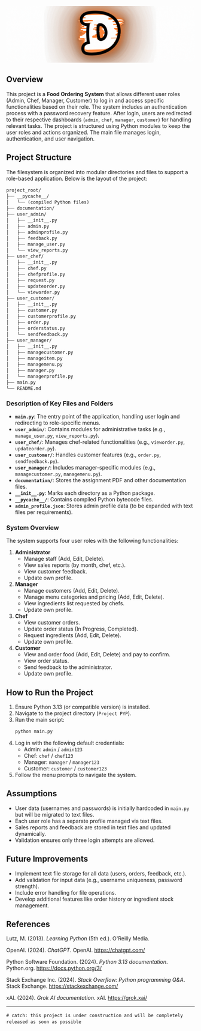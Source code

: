 ![Logo](logo.gif)


## Overview
This project is a **Food Ordering System** that allows different user roles (Admin, Chef, Manager, Customer) to log in and access specific functionalities based on their role. The system includes an authentication process with a password recovery feature. After login, users are redirected to their respective dashboards (`admin`, `chef`, `manager`, `customer`) for handling relevant tasks. The project is structured using Python modules to keep the user roles and actions organized. The main file manages login, authentication, and user navigation.

## Project Structure
The filesystem is organized into modular directories and files to support a role-based application. Below is the layout of the project:

```
project_root/
├── __pycache__/
│   └── (compiled Python files)
├── documentation/
├── user_admin/
│   ├── __init__.py
│   ├── admin.py
│   ├── adminprofile.py
│   ├── feedback.py
│   ├── manage_user.py
│   └── view_reports.py
├── user_chef/
│   ├── __init__.py
│   ├── chef.py
│   ├── chefprofile.py
│   ├── request.py
│   ├── updateorder.py
│   └── vieworder.py
├── user_customer/
│   ├── __init__.py
│   ├── customer.py
│   ├── customerprofile.py
│   ├── order.py
│   ├── orderstatus.py
│   └── sendfeedback.py
├── user_manager/
│   ├── __init__.py
│   ├── managecustomer.py
│   ├── manageitem.py
│   ├── managemenu.py
│   ├── manager.py
│   └── managerprofile.py
├── main.py
└── README.md
```

### Description of Key Files and Folders
- **`main.py`**: The entry point of the application, handling user login and redirecting to role-specific menus.
- **`user_admin/`**: Contains modules for administrative tasks (e.g., `manage_user.py`, `view_reports.py`).
- **`user_chef/`**: Manages chef-related functionalities (e.g., `vieworder.py`, `updateorder.py`).
- **`user_customer/`**: Handles customer features (e.g., `order.py`, `sendfeedback.py`).
- **`user_manager/`**: Includes manager-specific modules (e.g., `managecustomer.py`, `managemenu.py`).
- **`documentation/`**: Stores the assignment PDF and other documentation files.
- **`__init__.py`**: Marks each directory as a Python package.
- **`__pycache__/`**: Contains compiled Python bytecode files.
- **`admin_profile.json`**: Stores admin profile data (to be expanded with text files per requirements).


### System Overview
The system supports four user roles with the following functionalities:
1. **Administrator**
   - Manage staff (Add, Edit, Delete).
   - View sales reports (by month, chef, etc.).
   - View customer feedback.
   - Update own profile.
2. **Manager**
   - Manage customers (Add, Edit, Delete).
   - Manage menu categories and pricing (Add, Edit, Delete).
   - View ingredients list requested by chefs.
   - Update own profile.
3. **Chef**
   - View customer orders.
   - Update order status (In Progress, Completed).
   - Request ingredients (Add, Edit, Delete).
   - Update own profile.
4. **Customer**
   - View and order food (Add, Edit, Delete) and pay to confirm.
   - View order status.
   - Send feedback to the administrator.
   - Update own profile.


## How to Run the Project
1. Ensure Python 3.13 (or compatible version) is installed.
2. Navigate to the project directory (`Project PYP`).
3. Run the main script:
   ```bash
   python main.py
   ```
4. Log in with the following default credentials:
   - Admin: `admin` / `admin123`
   - Chef: `chef` / `chef123`
   - Manager: `manager` / `manager123`
   - Customer: `customer` / `customer123`
5. Follow the menu prompts to navigate the system.

## Assumptions
- User data (usernames and passwords) is initially hardcoded in `main.py` but will be migrated to text files.
- Each user role has a separate profile managed via text files.
- Sales reports and feedback are stored in text files and updated dynamically.
- Validation ensures only three login attempts are allowed.



## Future Improvements
- Implement text file storage for all data (users, orders, feedback, etc.).
- Add validation for input data (e.g., username uniqueness, password strength).
- Include error handling for file operations.
- Develop additional features like order history or ingredient stock management.


## References

Lutz, M. (2013). *Learning Python* (5th ed.). O'Reilly Media.  

OpenAI. (2024). *ChatGPT*. OpenAI. https://chatgpt.com/  

Python Software Foundation. (2024). *Python 3.13 documentation*. Python.org. https://docs.python.org/3/  

Stack Exchange Inc. (2024). *Stack Overflow: Python programming Q&A*. Stack Exchange. https://stackexchange.com/

xAI. (2024). *Grok AI documentation*. xAI. https://grok.xai/  

---

`# catch: this project is under construction and will be completely released as soon as possible`